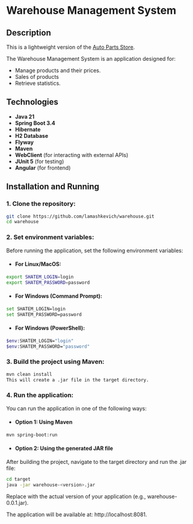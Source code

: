 # Warehouse Management System

## Description
This is a lightweight version of the [Auto Parts Store](https://github.com/lamashkevich/auto-parts-store).

The Warehouse Management System is an application designed for:
- Manage products and their prices.
- Sales of products
- Retrieve statistics.

## Technologies

- **Java 21**
- **Spring Boot 3.4**
- **Hibernate**
- **H2 Database**
- **Flyway**
- **Maven**
- **WebClient** (for interacting with external APIs)
- **JUnit 5** (for testing)
- **Angular** (for frontend)

## Installation and Running

### 1. **Clone the repository:**

```bash
git clone https://github.com/lamashkevich/warehouse.git
cd warehouse
```

### 2. **Set environment variables:**
Before running the application, set the following environment variables:

- #### For Linux/MacOS:

```bash
export SHATEM_LOGIN=login
export SHATEM_PASSWORD=password
```

- #### **For Windows (Command Prompt):**

```bash
set SHATEM_LOGIN=login
set SHATEM_PASSWORD=password
```

- #### **For Windows (PowerShell):**
```bash
$env:SHATEM_LOGIN="login"
$env:SHATEM_PASSWORD="password"
```

### 3. **Build the project using Maven:**
```bash
mvn clean install
This will create a .jar file in the target directory.
```


### 4. **Run the application:**
You can run the application in one of the following ways:

- #### Option 1: Using Maven

```bash
mvn spring-boot:run
```


- #### Option 2: Using the generated JAR file

After building the project, navigate to the target directory and run the .jar file:

```bash
cd target
java -jar warehouse-<version>.jar
```

Replace <version> with the actual version of your application (e.g., warehouse-0.0.1.jar).

The application will be available at: http://localhost:8081.
